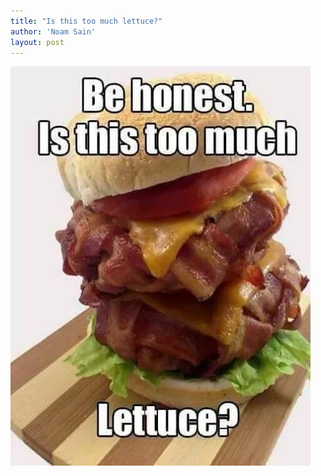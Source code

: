 ```yaml
---
title: "Is this too much lettuce?"
author: 'Noam Sain'
layout: post
---
```


![Is this too much lettuce?](/assets/2022/2022-10-funny13.jpg "Is this too much lettuce?")
